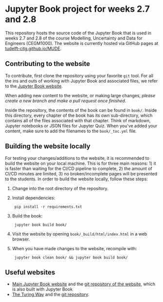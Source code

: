 # Jupyter Book project for weeks 2.7 and 2.8

This repository hosts the source code of the Jupyter Book that is used in weeks 2.7 and 2.8 of the course Modelling, Uncertainty and Data for Engineers (CEGM1000). The website is currently hosted via GitHub pages at [tudelft-citg.github.io/MUDE](https://tudelft-citg.github.io/MUDE).

## Contributing to the website

To contribute, first clone the repository using your favorite `git` tool. For all the ins and outs of working with Jupyter Book and associated files, we refer to the [Jupyter Book website](https://jupyterbook.org/en/stable/intro.html).

When adding new content to the website, or making large changes, *please create a new branch and make a pull request once finished*.

Inside the repository, the contents of the book can be found in `book/`. Inside this directory, every chapter of the book has its own sub-directory, which contains all of the files associated with that chapter. Think of markdown, Jupyter notebooks or JSON files for Jupyter Quiz. When you've added your content, make sure to add the filenames to the `book/_toc.yml` file.

## Building the website locally

For testing your changes/additions to the website, it is recommended to build the website on your local machine. This is for three main reasons: 1) it is faster than waiting for the CI/CD pipeline to complete, 2) the amount of CI/CD minutes are limited, 3) no broken/incomplete pages will be presented to the students. In order to build the website locally, follow these steps:

1. Change into the root directory of the repository.
   
2. Install dependencies:

        pip install -r requirements.txt

3. Build the book:
   
        jupyter book build book/

4. Visit the website by opening `book/_build/html/index.html` in a web browser.

5. When you have made changes to the website, recompile with:

        jupyter book clean book/ && jupyter book build book/

## Useful websites

- [Main Jupyter Book website](https://jupyterbook.org/en/stable/intro.html) and the [git repository of the website](https://github.com/executablebooks/jupyter-book/tree/master/docs), which is also built with Jupyter Book
- [The Turing Way](https://the-turing-way.netlify.app/welcome) and the [git repository](https://github.com/alan-turing-institute/the-turing-way).